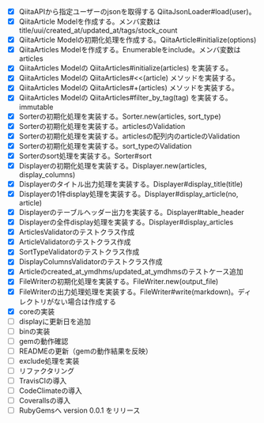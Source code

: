 - [x] QiitaAPIから指定ユーザーのjsonを取得する QiitaJsonLoader#load(user)。
- [x] QiitaArticle Modelを作成する。メンバ変数はtitle/uui/created_at/updated_at/tags/stock_count
- [x] QiitaArticle Modelの初期化処理を作成する。QiitaArticle#initialize(options)
- [x] QiitaArticles Modelを作成する。Enumerableをinclude。メンバ変数は articles
- [x] QiitaArticles Modelの QiitaArticles#initialize(articles) を実装する。
- [x] QiitaArticles Modelの QiitaArticles#<<(article) メソッドを実装する。
- [x] QiitaArticles Modelの QiitaArticles#+(articles) メソッドを実装する。
- [x] QiitaArticles Modelの QiitaArticles#filter_by_tag(tag) を実装する。immutable
- [x] Sorterの初期化処理を実装する。Sorter.new(articles, sort_type)
- [x] Sorterの初期化処理を実装する。articlesのValidation
- [x] Sorterの初期化処理を実装する。articlesの配列内のarticleのValidation
- [x] Sorterの初期化処理を実装する。sort_typeのValidation
- [x] Sorterのsort処理を実装する。Sorter#sort
- [x] Displayerの初期化処理を実装する。Displayer.new(articles, display_columns)
- [x] Displayerのタイトル出力処理を実装する。Displayer#display_title(title)
- [x] Displayerの1件display処理を実装する。Displayer#display_article(no, article)
- [x] Displayerのテーブルヘッダー出力を実装する。Displayer#table_header
- [x] Displayerの全件display処理を実装する。Displayer#display_articles
- [x] ArticlesValidatorのテストクラス作成
- [x] ArticleValidatorのテストクラス作成
- [x] SortTypeValidatorのテストクラス作成
- [x] DisplayColumnsValidatorのテストクラス作成
- [x] Articleのcreated_at_ymdhms/updated_at_ymdhmsのテストケース追加
- [x] FileWriterの初期化処理を実装する。FileWriter.new(output_file)
- [x] FileWriterの出力処理処理を実装する。FileWriter#write(markdown)。ディレクトリがない場合は作成する
- [x] coreの実装
- [ ] displayに更新日を追加
- [ ] binの実装
- [ ] gemの動作確認
- [ ] READMEの更新（gemの動作結果を反映）
- [ ] exclude処理を実装
- [ ] リファクタリング
- [ ] TravisCIの導入
- [ ] CodeClimateの導入
- [ ] Coverallsの導入
- [ ] RubyGemsへ version 0.0.1 をリリース
